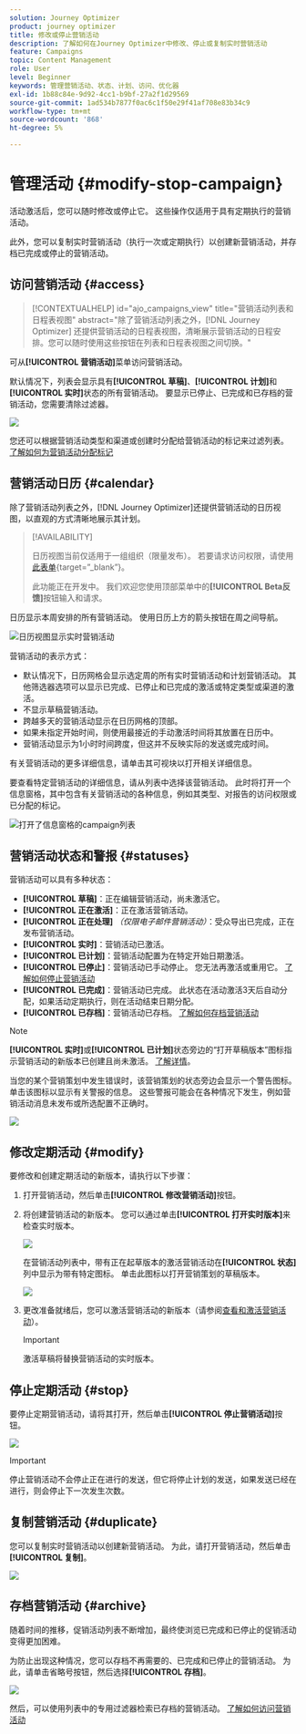```yaml
---
solution: Journey Optimizer
product: journey optimizer
title: 修改或停止营销活动
description: 了解如何在Journey Optimizer中修改、停止或复制实时营销活动
feature: Campaigns
topic: Content Management
role: User
level: Beginner
keywords: 管理营销活动、状态、计划、访问、优化器
exl-id: 1b88c84e-9d92-4cc1-b9bf-27a2f1d29569
source-git-commit: 1ad534b7877f0ac6c1f50e29f41af708e83b34c9
workflow-type: tm+mt
source-wordcount: '868'
ht-degree: 5%

---
```


# 管理活动 {#modify-stop-campaign}

活动激活后，您可以随时修改或停止它。 这些操作仅适用于具有定期执行的营销活动。

此外，您可以复制实时营销活动（执行一次或定期执行）以创建新营销活动，并存档已完成或停止的营销活动。

## 访问营销活动 {#access}

>[!CONTEXTUALHELP]
>id="ajo_campaigns_view"
>title="营销活动列表和日程表视图"
>abstract="除了营销活动列表之外，[!DNL Journey Optimizer] 还提供营销活动的日程表视图，清晰展示营销活动的日程安排。您可以随时使用这些按钮在列表和日程表视图之间切换。"

可从&#x200B;**[!UICONTROL 营销活动]**&#x200B;菜单访问营销活动。

默认情况下，列表会显示具有&#x200B;**[!UICONTROL 草稿]**、**[!UICONTROL 计划]**&#x200B;和&#x200B;**[!UICONTROL 实时]**&#x200B;状态的所有营销活动。 要显示已停止、已完成和已存档的营销活动，您需要清除过滤器。

![](assets/create-campaign-list.png)

您还可以根据营销活动类型和渠道或创建时分配给营销活动的标记来过滤列表。 [了解如何为营销活动分配标记](create-campaign.md#create)

## 营销活动日历 {#calendar}

除了营销活动列表之外，[!DNL Journey Optimizer]还提供营销活动的日历视图，以直观的方式清晰地展示其计划。

>[!AVAILABILITY]
>
>日历视图当前仅适用于一组组织（限量发布）。 若要请求访问权限，请使用[此表单](https://forms.cloud.microsoft/r/FC49afuJVi){target=”_blank”}。
>
>此功能正在开发中。 我们欢迎您使用顶部菜单中的&#x200B;**[!UICONTROL Beta反馈]**&#x200B;按钮输入和请求。

日历显示本周安排的所有营销活动。 使用日历上方的箭头按钮在周之间导航。

![日历视图显示实时营销活动](assets/campaigns-timeline.png)

营销活动的表示方式：

* 默认情况下，日历网格会显示选定周的所有实时营销活动和计划营销活动。 其他筛选器选项可以显示已完成、已停止和已完成的激活或特定类型或渠道的激活。
* 不显示草稿营销活动。
* 跨越多天的营销活动显示在日历网格的顶部。
* 如果未指定开始时间，则使用最接近的手动激活时间将其放置在日历中。
* 营销活动显示为1小时时间跨度，但这并不反映实际的发送或完成时间。

有关营销活动的更多详细信息，请单击其可视块以打开相关详细信息。

要查看特定营销活动的详细信息，请从列表中选择该营销活动。 此时将打开一个信息窗格，其中包含有关营销活动的各种信息，例如其类型、对报告的访问权限或已分配的标记。

![打开了信息窗格的campaign列表](assets/campaign-rail.png)

## 营销活动状态和警报 {#statuses}

营销活动可以具有多种状态：

* **[!UICONTROL 草稿]**：正在编辑营销活动，尚未激活它。
* **[!UICONTROL 正在激活]**：正在激活营销活动。
* **[!UICONTROL 正在处理]** *（仅限电子邮件营销活动）*：受众导出已完成，正在发布营销活动。
* **[!UICONTROL 实时]**：营销活动已激活。
* **[!UICONTROL 已计划]**：营销活动配置为在特定开始日期激活。
* **[!UICONTROL 已停止]**：营销活动已手动停止。 您无法再激活或重用它。 [了解如何停止营销活动](modify-stop-campaign.md#stop)
* **[!UICONTROL 已完成]**：营销活动已完成。 此状态在活动激活3天后自动分配，如果活动定期执行，则在活动结束日期分配。
* **[!UICONTROL 已存档]**：营销活动已存档。 [了解如何存档营销活动](modify-stop-campaign.md#archive)

>[!NOTE]
>
>**[!UICONTROL 实时]**&#x200B;或&#x200B;**[!UICONTROL 已计划]**&#x200B;状态旁边的“打开草稿版本”图标指示营销活动的新版本已创建且尚未激活。 [了解详情](modify-stop-campaign.md#modify)。

当您的某个营销策划中发生错误时，该营销策划的状态旁边会显示一个警告图标。 单击该图标以显示有关警报的信息。 这些警报可能会在各种情况下发生，例如营销活动消息未发布或所选配置不正确时。

![](assets/campaign-alerts.png)

## 修改定期活动 {#modify}

要修改和创建定期活动的新版本，请执行以下步骤：

1. 打开营销活动，然后单击&#x200B;**[!UICONTROL 修改营销活动]**&#x200B;按钮。

1. 将创建营销活动的新版本。 您可以通过单击&#x200B;**[!UICONTROL 打开实时版本]**&#x200B;来检查实时版本。

   ![](assets/create-campaign-draft.png)

   在营销活动列表中，带有正在起草版本的激活营销活动在&#x200B;**[!UICONTROL 状态]**&#x200B;列中显示为带有特定图标。 单击此图标以打开营销策划的草稿版本。

   ![](assets/create-campaign-edit-list.png)

1. 更改准备就绪后，您可以激活营销活动的新版本（请参阅[查看和激活营销活动](create-campaign.md#review-activate)）。

   >[!IMPORTANT]
   >
   >激活草稿将替换营销活动的实时版本。

## 停止定期活动 {#stop}

要停止定期营销活动，请将其打开，然后单击&#x200B;**[!UICONTROL 停止营销活动]**&#x200B;按钮。

![](assets/create-campaign-stop.png)

>[!IMPORTANT]
>
>停止营销活动不会停止正在进行的发送，但它将停止计划的发送，如果发送已经在进行，则会停止下一次发生次数。

<!-- inbound campaign (inapp): can stop and resume -->

## 复制营销活动 {#duplicate}

您可以复制实时营销活动以创建新营销活动。 为此，请打开营销活动，然后单击&#x200B;**[!UICONTROL 复制]**。

![](assets/create-campaign-duplicate.png)

## 存档营销活动 {#archive}

随着时间的推移，促销活动列表不断增加，最终使浏览已完成和已停止的促销活动变得更加困难。

为防止出现这种情况，您可以存档不再需要的、已完成和已停止的营销活动。 为此，请单击省略号按钮，然后选择&#x200B;**[!UICONTROL 存档]**。

![](assets/create-campaign-archive.png)

然后，可以使用列表中的专用过滤器检索已存档的营销活动。 [了解如何访问营销活动](get-started-with-campaigns.md#access)
